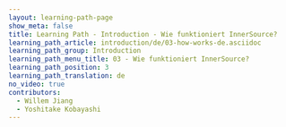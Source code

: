 ```yaml
---
layout: learning-path-page
show_meta: false
title: Learning Path - Introduction - Wie funktioniert InnerSource?
learning_path_article: introduction/de/03-how-works-de.asciidoc
learning_path_group: Introduction
learning_path_menu_title: 03 - Wie funktioniert InnerSource?
learning_path_position: 3
learning_path_translation: de
no_video: true
contributors:
  - Willem Jiang
  - Yoshitake Kobayashi
---
```

<!--- This file autogenerated from https://github.com/InnerSourceCommons/InnerSourceLearningPath/blob/master/scripts/generate_learning_path_markdown.js -->